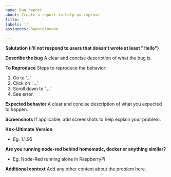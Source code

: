 ```yaml
---
name: Bug report
about: Create a report to help us improve
title: ''
labels: ''
assignees: Supergiovane

---
```


**Salutation (i'll not respond to users that doesn’t wrote at least "Hello")**

**Describe the bug**
A clear and concise description of what the bug is.

**To Reproduce**
Steps to reproduce the behavior:
1. Go to '...'
2. Click on '....'
3. Scroll down to '....'
4. See error

**Expected behavior**
A clear and concise description of what you expected to happen.

**Screenshots**
If applicable, add screenshots to help explain your problem.

**Knx-Ultimate Version**
 - Eg. 1.1.95

**Are you running node-red behind homematic, docker or anything similar?**
 - Eg. Node-Red running alone in RaspberryPi

**Additional context**
Add any other context about the problem here.
